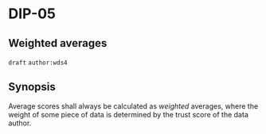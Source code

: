 DIP-05
======
Weighted averages
------------------
`draft` `author:wds4`

## Synopsis

Average scores shall always be calculated as <i>weighted</i> averages, where the weight of some piece of data is determined by the trust score of the data author.
